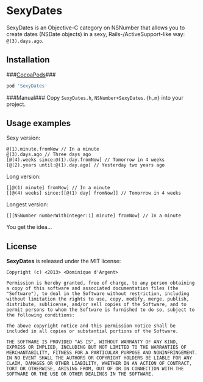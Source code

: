 SexyDates
=========

SexyDates is an Objective-C category on NSNumber that allows you to create dates (NSDate objects) in a sexy, Rails-/ActiveSupport-like way: `@(3).days.ago`.

Installation
------------
###[CocoaPods](http://cocoapods.org)###
```ruby
pod 'SexyDates'
```

###Manual###
Copy `SexyDates.h`, `NSNumber+SexyDates.{h,m}` into your project.

Usage examples
--------------
Sexy version:
```objc
@(1).minute.fromNow // In a minute
@(3).days.ago // Three days ago
[@(4).weeks since:@(1).day.fromNow] // Tomorrow in 4 weeks
[@(2).years until:@(1).day.ago] // Yesterday two years ago
```

Long version:
```objc
[[@(1) minute] fromNow] // In a minute
[[@(4) weeks] since:[[@(1) day] fromNow]] // Tomorrow in 4 weeks
```

Longest version:
```objc
[[[NSNumber numberWithInteger:1] minute] fromNow] // In a minute
```


You get the idea…

License
-------
**SexyDates** is released under the MIT license:

```
Copyright (c) <2013> <Dominique d'Argent>

Permission is hereby granted, free of charge, to any person obtaining a copy of this software and associated documentation files (the "Software"), to deal in the Software without restriction, including without limitation the rights to use, copy, modify, merge, publish, distribute, sublicense, and/or sell copies of the Software, and to permit persons to whom the Software is furnished to do so, subject to the following conditions:

The above copyright notice and this permission notice shall be included in all copies or substantial portions of the Software.

THE SOFTWARE IS PROVIDED "AS IS", WITHOUT WARRANTY OF ANY KIND, EXPRESS OR IMPLIED, INCLUDING BUT NOT LIMITED TO THE WARRANTIES OF MERCHANTABILITY, FITNESS FOR A PARTICULAR PURPOSE AND NONINFRINGEMENT. IN NO EVENT SHALL THE AUTHORS OR COPYRIGHT HOLDERS BE LIABLE FOR ANY CLAIM, DAMAGES OR OTHER LIABILITY, WHETHER IN AN ACTION OF CONTRACT, TORT OR OTHERWISE, ARISING FROM, OUT OF OR IN CONNECTION WITH THE SOFTWARE OR THE USE OR OTHER DEALINGS IN THE SOFTWARE.
```